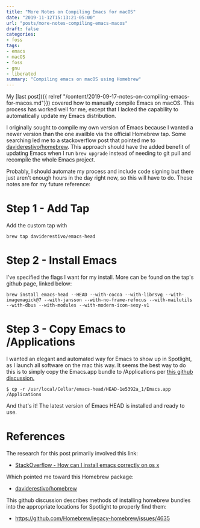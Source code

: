 ```yaml
---
title: "More Notes on Compiling Emacs for macOS"
date: "2019-11-12T15:13:21-05:00"
url: "posts/more-notes-compiling-emacs-macos"
draft: false
categories:
- foss
tags: 
- emacs
- macOS
- foss
- gnu
- liberated
summary: "Compiling emacs on macOS using Homebrew"
---
```


My [last post]({{ relref
 "/content/2019-09-17-notes-on-compiling-emacs-for-macos.md"}}) covered how to manually
compile Emacs on macOS. This process has worked well for me, except that
I lacked the capability to automatically update my Emacs distribution.

I originally sought to compile my own version of Emacs because I wanted a newer
version than the one availble via the official Homebrew tap. Some searching led
me to a stackoverflow post that pointed me to
[daviderestivo/homebrew](https://github.com/daviderestivo/homebrew-emacs-head).
This approach should have the added benefit of updating Emacs when I run `brew upgrade` instead of needing to git pull and recompile the whole Emacs project.

Probably, I should automate my process and include code signing but there just
aren't enough hours in the day right now, so this will have to do. These notes
are for my future reference:

# Step 1 - Add Tap

Add the custom tap with

`brew tap daviderestivo/emacs-head`

# Step 2 - Install Emacs

I've specified the flags I want for my install. More can be found on the tap's
github page, linked below:

`brew install emacs-head --HEAD --with-cocoa --with-librsvg --with-imagemagick@7 --with-jansson --with-no-frame-refocus --with-mailutils --with-dbus --with-modules --with-modern-icon-sexy-v1`

# Step 3 - Copy Emacs to /Applications

I wanted an elegant and automated way for Emacs to show up in Spotlight, as I
launch all software on the mac this way. It seems the best way to do this is to
simply copy the Emacs.app bundle to /Applications per [this github discussion.](https://github.com/Homebrew/legacy-homebrew/issues/4635)

`$ cp -r /usr/local/Cellar/emacs-head/HEAD-1e5392a_1/Emacs.app /Applications`

And that's it! The latest version of Emacs HEAD is installed and ready to use.

# References

The research for this post primarily involved this link:

- [StackOverflow - How can I install emacs correctly on os x](https://stackoverflow.com/questions/44092539/how-can-i-install-emacs-correctly-on-os-x)

Which pointed me toward this Homebrew package:

- [daviderestivo/homebrew](https://github.com/daviderestivo/homebrew-emacs-head)

This github discussion describes methods of installing homebrew bundles into the
appropriate locations for Spotlight to properly find them:

- https://github.com/Homebrew/legacy-homebrew/issues/4635
